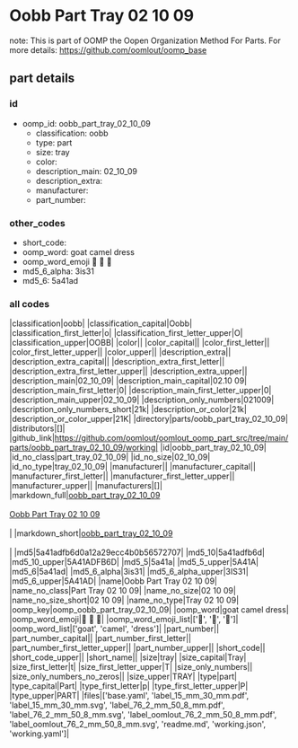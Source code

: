 # Oobb Part Tray 02 10 09  

note: This is part of OOMP the Oopen Organization Method For Parts. For more details: https://github.com/oomlout/oomp_base

##  part details





### id
* oomp_id: oobb_part_tray_02_10_09
  * classification: oobb
  * type: part
  * size: tray
  * color: 
  * description_main: 02_10_09
  * description_extra: 
  * manufacturer: 
  * part_number: 

### other_codes
* short_code: 
* oomp_word: goat camel dress
* oomp_word_emoji :goat: :camel: :dress:
* md5_6_alpha: 3is31
* md5_6: 5a41ad

### all codes 
|classification|oobb|
|classification_capital|Oobb|
|classification_first_letter|o|
|classification_first_letter_upper|O|
|classification_upper|OOBB|
|color||
|color_capital||
|color_first_letter||
|color_first_letter_upper||
|color_upper||
|description_extra||
|description_extra_capital||
|description_extra_first_letter||
|description_extra_first_letter_upper||
|description_extra_upper||
|description_main|02_10_09|
|description_main_capital|02.10 09|
|description_main_first_letter|0|
|description_main_first_letter_upper|0|
|description_main_upper|02_10_09|
|description_only_numbers|021009|
|description_only_numbers_short|21k|
|description_or_color|21k|
|description_or_color_upper|21K|
|directory|parts/oobb_part_tray_02_10_09|
|distributors|[]|
|github_link|https://github.com/oomlout/oomlout_oomp_part_src/tree/main/parts/oobb_part_tray_02_10_09/working|
|id|oobb_part_tray_02_10_09|
|id_no_class|part_tray_02_10_09|
|id_no_size|02_10_09|
|id_no_type|tray_02_10_09|
|manufacturer||
|manufacturer_capital||
|manufacturer_first_letter||
|manufacturer_first_letter_upper||
|manufacturer_upper||
|manufacturers|[]|
|markdown_full|[oobb_part_tray_02_10_09](https://github.com/oomlout/oomlout_oomp_part_src/tree/main/parts/oobb_part_tray_02_10_09/working)<br>[](https://github.com/oomlout/oomlout_oomp_part_src/tree/main/parts/oobb_part_tray_02_10_09/working)<br>[Oobb Part Tray 02 10 09](https://github.com/oomlout/oomlout_oomp_part_src/tree/main/parts/oobb_part_tray_02_10_09/working)<br><br>|
|markdown_short|[oobb_part_tray_02_10_09](https://github.com/oomlout/oomlout_oomp_part_src/tree/main/parts/oobb_part_tray_02_10_09/working)<br><br>|
|md5|5a41adfb6d0a12a29ecc4b0b56572707|
|md5_10|5a41adfb6d|
|md5_10_upper|5A41ADFB6D|
|md5_5|5a41a|
|md5_5_upper|5A41A|
|md5_6|5a41ad|
|md5_6_alpha|3is31|
|md5_6_alpha_upper|3IS31|
|md5_6_upper|5A41AD|
|name|Oobb Part Tray 02 10 09|
|name_no_class|Part Tray 02 10 09|
|name_no_size|02 10 09|
|name_no_size_short|02 10 09|
|name_no_type|Tray 02 10 09|
|oomp_key|oomp_oobb_part_tray_02_10_09|
|oomp_word|goat camel dress|
|oomp_word_emoji|:goat: :camel: :dress:|
|oomp_word_emoji_list|[':goat:', ':camel:', ':dress:']|
|oomp_word_list|['goat', 'camel', 'dress']|
|part_number||
|part_number_capital||
|part_number_first_letter||
|part_number_first_letter_upper||
|part_number_upper||
|short_code||
|short_code_upper||
|short_name||
|size|tray|
|size_capital|Tray|
|size_first_letter|t|
|size_first_letter_upper|T|
|size_only_numbers||
|size_only_numbers_no_zeros||
|size_upper|TRAY|
|type|part|
|type_capital|Part|
|type_first_letter|p|
|type_first_letter_upper|P|
|type_upper|PART|
|files|['base.yaml', 'label_15_mm_30_mm.pdf', 'label_15_mm_30_mm.svg', 'label_76_2_mm_50_8_mm.pdf', 'label_76_2_mm_50_8_mm.svg', 'label_oomlout_76_2_mm_50_8_mm.pdf', 'label_oomlout_76_2_mm_50_8_mm.svg', 'readme.md', 'working.json', 'working.yaml']|

